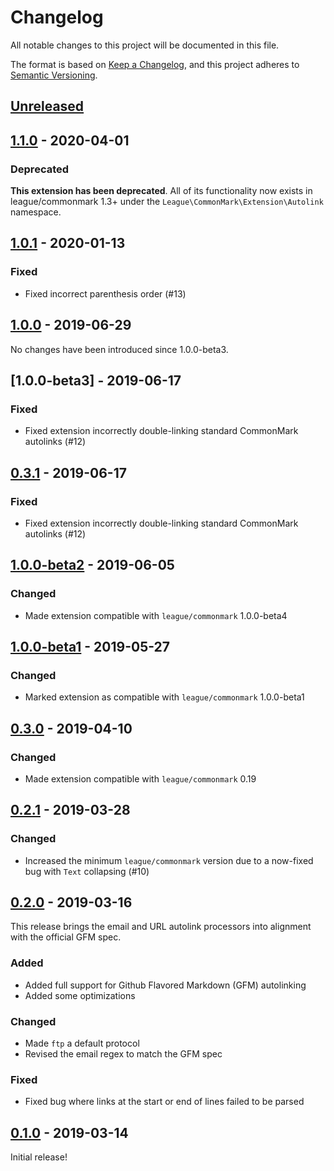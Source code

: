 # Changelog

All notable changes to this project will be documented in this file.

The format is based on [Keep a Changelog](https://keepachangelog.com/en/1.0.0/),
and this project adheres to [Semantic Versioning](https://semver.org/spec/v2.0.0.html).

## [Unreleased][unreleased]

## [1.1.0] - 2020-04-01

### Deprecated

**This extension has been deprecated**.  All of its functionality now exists in league/commonmark 1.3+ under the `League\CommonMark\Extension\Autolink` namespace.

## [1.0.1] - 2020-01-13

### Fixed

 - Fixed incorrect parenthesis order (#13)

## [1.0.0] - 2019-06-29

No changes have been introduced since 1.0.0-beta3.

## [1.0.0-beta3] - 2019-06-17

### Fixed

 - Fixed extension incorrectly double-linking standard CommonMark autolinks (#12)

## [0.3.1] - 2019-06-17

### Fixed

 - Fixed extension incorrectly double-linking standard CommonMark autolinks (#12)

## [1.0.0-beta2] - 2019-06-05

### Changed

 - Made extension compatible with `league/commonmark` 1.0.0-beta4

## [1.0.0-beta1] - 2019-05-27

### Changed

 - Marked extension as compatible with `league/commonmark` 1.0.0-beta1

## [0.3.0] - 2019-04-10

### Changed

 - Made extension compatible with `league/commonmark` 0.19

## [0.2.1] - 2019-03-28

### Changed

 - Increased the minimum `league/commonmark` version due to a now-fixed bug with `Text` collapsing (#10)

## [0.2.0] - 2019-03-16

This release brings the email and URL autolink processors into alignment with the official GFM spec.

### Added

 - Added full support for Github Flavored Markdown (GFM) autolinking
 - Added some optimizations

### Changed

 - Made `ftp` a default protocol
 - Revised the email regex to match the GFM spec

### Fixed

 - Fixed bug where links at the start or end of lines failed to be parsed

## [0.1.0] - 2019-03-14

Initial release!

[unreleased]: https://github.com/thephpleague/commonmark-ext-autolink/compare/v1.1.0...HEAD
[1.1.0]: https://github.com/thephpleague/commonmark-ext-autolink/compare/v1.0.1...v1.1.0
[1.0.1]: https://github.com/thephpleague/commonmark-ext-autolink/compare/v1.0.0...v1.0.1
[1.0.0]: https://github.com/thephpleague/commonmark-ext-autolink/compare/v1.0.0-beta3...v1.0.0
[1.0.0-beta2]: https://github.com/thephpleague/commonmark-ext-autolink/compare/v1.0.0-beta2...v1.0.0-beta3
[1.0.0-beta2]: https://github.com/thephpleague/commonmark-ext-autolink/compare/v1.0.0-beta1...v1.0.0-beta2
[1.0.0-beta1]: https://github.com/thephpleague/commonmark-ext-autolink/compare/v0.3.0...v1.0.0-beta1
[0.3.1]: https://github.com/thephpleague/commonmark-ext-autolink/compare/v0.3.0...v0.3.1
[0.3.0]: https://github.com/thephpleague/commonmark-ext-autolink/compare/v0.2.1...v0.3.0
[0.2.1]: https://github.com/thephpleague/commonmark-ext-autolink/compare/v0.2.0...v0.2.1
[0.2.0]: https://github.com/thephpleague/commonmark-ext-autolink/compare/v0.1.0...v0.2.0
[0.1.0]: https://github.com/thephpleague/commonmark-ext-autolink/commits/v0.1.0
